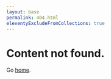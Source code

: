 ```yaml
---
layout: base
permalink: 404.html
eleventyExcludeFromCollections: true
---
```


# Content not found.

Go <a href="{{ '/' | url }}">home</a>.
